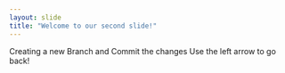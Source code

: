 ```yaml
---
layout: slide
title: "Welcome to our second slide!"
---
```

Creating a new Branch and Commit the changes
Use the left arrow to go back!
